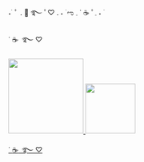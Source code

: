  ˖ ࣪  ﾟ .  :swan:  ࿐  ﾟ♡ . ˖ ࣪ ಌ  𓈒 ˙ :coffee: ﾟ𓈒 ˖ ࣪ 


˙ :coffee:  ּ  ࿐  ♡

<div style="display: inline_block">  
<a href="https://github.com/sayuts">
<img height="150em" src="https://github-readme-stats.vercel.app/api?username=sayuts&show_icons=true&hide=contribs,prs&cache_seconds=86400&theme=buefy"/> 
<img height="100em" src="https://github-readme-stats.vercel.app/api/top-langs/?username=sayuts&layout=compact&langs_count=7&theme=buefy"/>
</div> 

˙ :coffee:  ּ  ࿐  ♡
